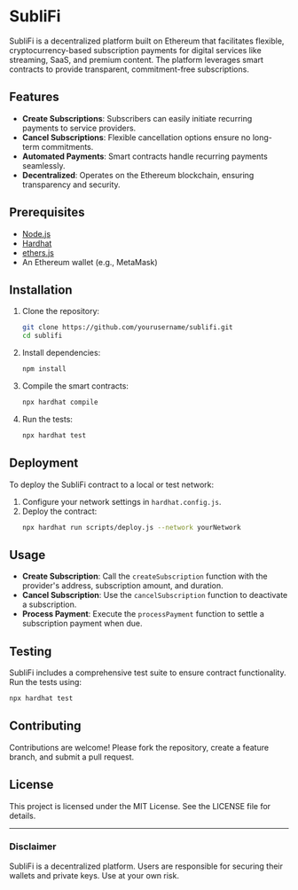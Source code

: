 # SubliFi

SubliFi is a decentralized platform built on Ethereum that facilitates flexible, cryptocurrency-based subscription payments for digital services like streaming, SaaS, and premium content. The platform leverages smart contracts to provide transparent, commitment-free subscriptions.

## Features

- **Create Subscriptions**: Subscribers can easily initiate recurring payments to service providers.
- **Cancel Subscriptions**: Flexible cancellation options ensure no long-term commitments.
- **Automated Payments**: Smart contracts handle recurring payments seamlessly.
- **Decentralized**: Operates on the Ethereum blockchain, ensuring transparency and security.

## Prerequisites

- [Node.js](https://nodejs.org/)
- [Hardhat](https://hardhat.org/)
- [ethers.js](https://docs.ethers.io/)
- An Ethereum wallet (e.g., MetaMask)

## Installation

1. Clone the repository:

   ```bash
   git clone https://github.com/yourusername/sublifi.git
   cd sublifi
   ```

2. Install dependencies:

   ```bash
   npm install
   ```

3. Compile the smart contracts:

   ```bash
   npx hardhat compile
   ```

4. Run the tests:
   ```bash
   npx hardhat test
   ```

## Deployment

To deploy the SubliFi contract to a local or test network:

1. Configure your network settings in `hardhat.config.js`.
2. Deploy the contract:
   ```bash
   npx hardhat run scripts/deploy.js --network yourNetwork
   ```

## Usage

- **Create Subscription**: Call the `createSubscription` function with the provider's address, subscription amount, and duration.
- **Cancel Subscription**: Use the `cancelSubscription` function to deactivate a subscription.
- **Process Payment**: Execute the `processPayment` function to settle a subscription payment when due.

## Testing

SubliFi includes a comprehensive test suite to ensure contract functionality. Run the tests using:

```bash
npx hardhat test
```

## Contributing

Contributions are welcome! Please fork the repository, create a feature branch, and submit a pull request.

## License

This project is licensed under the MIT License. See the LICENSE file for details.

---

### Disclaimer

SubliFi is a decentralized platform. Users are responsible for securing their wallets and private keys. Use at your own risk.
